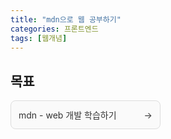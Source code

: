 ```yaml
---
title: "mdn으로 웹 공부하기"
categories: 프론트엔드
tags: [웹개념]
---
```


## 목표
<a  href="https://developer.mozilla.org/ko/docs/Learn_web_development"
    target="_blank"
    style="display: inline-block; width: auto; border: 1px solid #ddd; border-radius: 8px; padding :12px; text-decoration: none; background: #fafafa; color: #333;">
        mdn - web 개발 학습하기
    <span style="margin-left: 40px;">→</span>
</a>